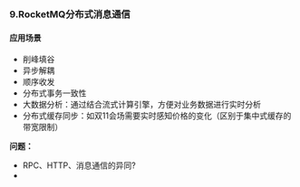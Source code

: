 ### 9.RocketMQ分布式消息通信

#### 应用场景

- 削峰填谷
- 异步解耦
- 顺序收发
- 分布式事务一致性
- 大数据分析：通过结合流式计算引擎，方便对业务数据进行实时分析
- 分布式缓存同步：如双11会场需要实时感知价格的变化（区别于集中式缓存的带宽限制）

**问题：**

- RPC、HTTP、消息通信的异同?
- 

